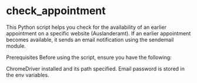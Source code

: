 # check_appointment
This Python script helps you check for the availability of an earlier appointment on a specific website (Auslanderamt). If an earlier appointment becomes available, it sends an email notification using the sendemail module.

Prerequisites
Before using the script, ensure you have the following:

ChromeDriver installed and its path specified.
Email password is stored in the env variables.
